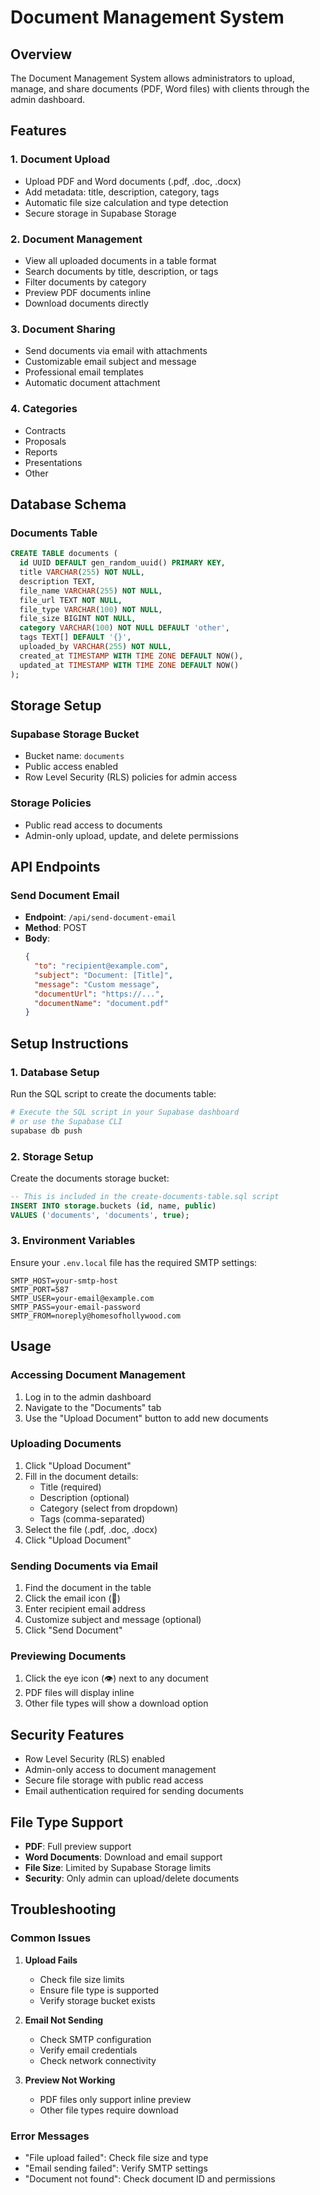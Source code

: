 # Document Management System

## Overview
The Document Management System allows administrators to upload, manage, and share documents (PDF, Word files) with clients through the admin dashboard.

## Features

### 1. Document Upload
- Upload PDF and Word documents (.pdf, .doc, .docx)
- Add metadata: title, description, category, tags
- Automatic file size calculation and type detection
- Secure storage in Supabase Storage

### 2. Document Management
- View all uploaded documents in a table format
- Search documents by title, description, or tags
- Filter documents by category
- Preview PDF documents inline
- Download documents directly

### 3. Document Sharing
- Send documents via email with attachments
- Customizable email subject and message
- Professional email templates
- Automatic document attachment

### 4. Categories
- Contracts
- Proposals
- Reports
- Presentations
- Other

## Database Schema

### Documents Table
```sql
CREATE TABLE documents (
  id UUID DEFAULT gen_random_uuid() PRIMARY KEY,
  title VARCHAR(255) NOT NULL,
  description TEXT,
  file_name VARCHAR(255) NOT NULL,
  file_url TEXT NOT NULL,
  file_type VARCHAR(100) NOT NULL,
  file_size BIGINT NOT NULL,
  category VARCHAR(100) NOT NULL DEFAULT 'other',
  tags TEXT[] DEFAULT '{}',
  uploaded_by VARCHAR(255) NOT NULL,
  created_at TIMESTAMP WITH TIME ZONE DEFAULT NOW(),
  updated_at TIMESTAMP WITH TIME ZONE DEFAULT NOW()
);
```

## Storage Setup

### Supabase Storage Bucket
- Bucket name: `documents`
- Public access enabled
- Row Level Security (RLS) policies for admin access

### Storage Policies
- Public read access to documents
- Admin-only upload, update, and delete permissions

## API Endpoints

### Send Document Email
- **Endpoint**: `/api/send-document-email`
- **Method**: POST
- **Body**:
  ```json
  {
    "to": "recipient@example.com",
    "subject": "Document: [Title]",
    "message": "Custom message",
    "documentUrl": "https://...",
    "documentName": "document.pdf"
  }
  ```

## Setup Instructions

### 1. Database Setup
Run the SQL script to create the documents table:
```bash
# Execute the SQL script in your Supabase dashboard
# or use the Supabase CLI
supabase db push
```

### 2. Storage Setup
Create the documents storage bucket:
```sql
-- This is included in the create-documents-table.sql script
INSERT INTO storage.buckets (id, name, public) 
VALUES ('documents', 'documents', true);
```

### 3. Environment Variables
Ensure your `.env.local` file has the required SMTP settings:
```env
SMTP_HOST=your-smtp-host
SMTP_PORT=587
SMTP_USER=your-email@example.com
SMTP_PASS=your-email-password
SMTP_FROM=noreply@homesofhollywood.com
```

## Usage

### Accessing Document Management
1. Log in to the admin dashboard
2. Navigate to the "Documents" tab
3. Use the "Upload Document" button to add new documents

### Uploading Documents
1. Click "Upload Document"
2. Fill in the document details:
   - Title (required)
   - Description (optional)
   - Category (select from dropdown)
   - Tags (comma-separated)
3. Select the file (.pdf, .doc, .docx)
4. Click "Upload Document"

### Sending Documents via Email
1. Find the document in the table
2. Click the email icon (📧)
3. Enter recipient email address
4. Customize subject and message (optional)
5. Click "Send Document"

### Previewing Documents
1. Click the eye icon (👁️) next to any document
2. PDF files will display inline
3. Other file types will show a download option

## Security Features

- Row Level Security (RLS) enabled
- Admin-only access to document management
- Secure file storage with public read access
- Email authentication required for sending documents

## File Type Support

- **PDF**: Full preview support
- **Word Documents**: Download and email support
- **File Size**: Limited by Supabase Storage limits
- **Security**: Only admin can upload/delete documents

## Troubleshooting

### Common Issues

1. **Upload Fails**
   - Check file size limits
   - Ensure file type is supported
   - Verify storage bucket exists

2. **Email Not Sending**
   - Check SMTP configuration
   - Verify email credentials
   - Check network connectivity

3. **Preview Not Working**
   - PDF files only support inline preview
   - Other file types require download

### Error Messages
- "File upload failed": Check file size and type
- "Email sending failed": Verify SMTP settings
- "Document not found": Check document ID and permissions 